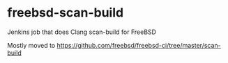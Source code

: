 freebsd-scan-build
==================

Jenkins job that does Clang scan-build for FreeBSD

Mostly moved to https://github.com/freebsd/freebsd-ci/tree/master/scan-build
